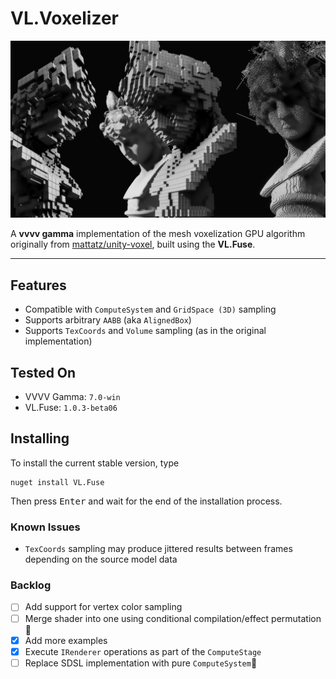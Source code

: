 # VL.Voxelizer

![Basic Demo](assets/media/basic-demo.png)

A **vvvv gamma** implementation of the mesh voxelization GPU algorithm originally from [mattatz/unity-voxel](https://github.com/mattatz/unity-voxel/tree/master), built using the **VL.Fuse**.

---

## Features

- Compatible with `ComputeSystem` and `GridSpace (3D)` sampling
- Supports arbitrary `AABB` (aka `AlignedBox`)
- Supports `TexCoords` and `Volume` sampling (as in the original implementation)

## Tested On
- VVVV Gamma: `7.0-win`
- VL.Fuse: `1.0.3-beta06`

## Installing
To install the current stable version, type

```
nuget install VL.Fuse
```

Then press <kbd>Enter</kbd> and wait for the end of the installation process. 

### Known Issues

- `TexCoords` sampling may produce jittered results between frames depending on the source model data

### Backlog

- [ ] Add support for vertex color sampling
- [ ] Merge shader into one using conditional compilation/effect permutation🤔
- [x] Add more examples
- [x] Execute `IRenderer` operations as part of the `ComputeStage`
- [ ] Replace SDSL implementation with pure `ComputeSystem`🗻
